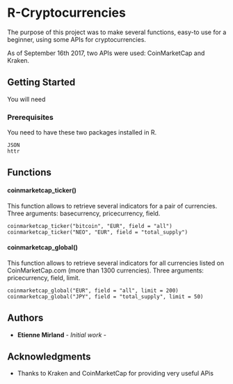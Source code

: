 # R-Cryptocurrencies

The purpose of this project was to make several functions, easy-to use for a beginner, using some APIs for cryptocurrencies.

As of September 16th 2017, two APIs were used: CoinMarketCap and Kraken.

## Getting Started

You will need 

### Prerequisites

You need to have these two packages installed in R.

```
JSON
httr
```

## Functions
#### coinmarketcap_ticker()
This function allows to retrieve several indicators for a pair of currencies.
Three arguments: basecurrency, pricecurrency, field.

```
coinmarketcap_ticker("bitcoin", "EUR", field = "all")
coinmarketcap_ticker("NEO", "EUR", field = "total_supply")
```

#### coinmarketcap_global()
This function allows to retrieve several indicators for all currencies listed on CoinMarketCap.com (more than 1300 currencies).
Three arguments: pricecurrency, field, limit.

```
coinmarketcap_global("EUR", field = "all", limit = 200)
coinmarketcap_global("JPY", field = "total_supply", limit = 50)
```
## Authors

* **Etienne Mirland** - *Initial work* - 


## Acknowledgments

* Thanks to Kraken and CoinMarketCap for providing very useful APis

